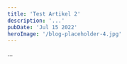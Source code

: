 ```yaml
---
title: 'Test Artikel 2'
description: '...'
pubDate: 'Jul 15 2022'
heroImage: '/blog-placeholder-4.jpg'
---
```


...
